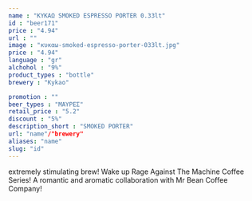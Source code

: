 ```yaml
---
name : "ΚΥΚΑΩ SMOKED ESPRESSO PORTER 0.33lt"
id : "beer171"
price : "4.94"
url : ""
image : "κυκαω-smoked-espresso-porter-033lt.jpg"
price : "4.94"
language : "gr"
alchohol : "9%"
product_types : "bottle"
brewery : "Kykao"

promotion : ""
beer_types : "ΜΑΥΡΕΣ"
retail_price : "5.2"
discount : "5%"
description_short : "SMOKED PORTER"
url: "name"/"brewery"
aliases: "name"
slug: "id"
---
```


extremely stimulating brew!
Wake up Rage Against The Machine Coffee Series!
A romantic and aromatic collaboration with Mr Bean Coffee Company!